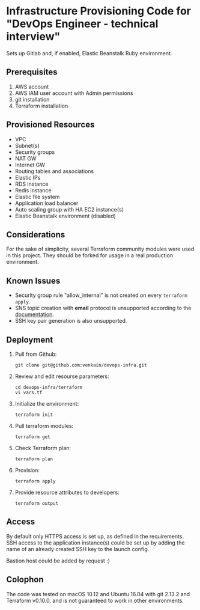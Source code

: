 # Infrastructure Provisioning Code for "DevOps Engineer - technical interview"
Sets up Gitlab and, if enabled, Elastic Beanstalk Ruby environment.
## Prerequisites

1. AWS account
1. AWS IAM user account with Admin permissions
1. git installation
1. Terraform installation

## Provisioned Resources
* VPC
* Subnet(s)
* Security groups
* NAT GW
* Internet GW
* Routing tables and associations
* Elastic IPs
* RDS instance
* Redis instance
* Elastic file system
* Application load balancer
* Auto scaling group with HA EC2 instance(s)
* Elastic Beanstalk environment (disabled)

## Considerations

For the sake of simplicity, several Terraform community modules were used in this project. They should be forked for usage in a real production environment.

## Known Issues
* Security group rule "allow_internal" is not created on every `terraform apply`.
* SNS topic creation with **email** protocol is unsupported according to the [documentation](https://www.terraform.io/docs/providers/aws/r/sns_topic_subscription.html).
* SSH key pair generation is also unsupported.

## Deployment

1. Pull from Github:
    ```
    git clone git@github.com:venkain/devops-infra.git
    ```
1. Review and edit resourse parameters:
    ```
    cd devops-infra/terraform
    vi vars.tf
    ```
1. Initialize the environment:
    ```
    terraform init
    ```
1. Pull terraform modules:
    ```
    terraform get
    ```
1. Check Terraform plan:
    ```
    terraform plan
    ```
1. Provision:
    ```
    terraform apply
    ```
1. Provide resource attributes to developers:
    ```
    terraform output
    ```

## Access
By default only HTTPS access is set up, as defined in the requirements. SSH access to the application instance(s) could be set up by adding the name of an already created SSH key to the launch config.

Bastion host could be added by request :)

## Colophon
The code was tested on macOS 10.12 and Ubuntu 16.04 with git 2.13.2 and Terraform v0.10.0, and is not guaranteed to work in other environments.

